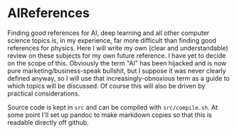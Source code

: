 # AIReferences
Finding good references for AI, deep learning and all other computer science topics is, in my experience, far more difficult than finding good references for
physics.  Here I will write my own (clear and understandable) review on these subjects for my own future reference.  I have yet to decide on the scope of this.
Obviously the term "AI" has been hijacked and is now pure marketing/business-speak bullshit, but I suppose it was never clearly defined anyway, so I will use
that increasingly-obnoxious term as a guide to which topics will be discussed.  Of course this will also be driven by practical considerations.

Source code is kept in `src` and can be compiled with `src/compile.sh`.  At some point I'll set up pandoc to make markdown copies so that this is readable
directly off github.


